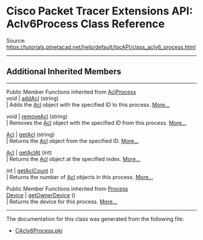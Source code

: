 # Cisco Packet Tracer Extensions API: Aclv6Process Class Reference

Source: https://tutorials.ptnetacad.net/help/default/IpcAPI/class_aclv6_process.html

---

##  Additional Inherited Members  
  
---  
Public Member Functions inherited from [AclProcess](class_acl_process.html)  
void | [addAcl](class_acl_process.html#aac8cb9ef19858b92145dcaf87db9a0dc) (string)  
| Adds the [Acl](class_acl.html "Acl holds and manipulates AclStatements.") object with the specified ID to this process. [More...](class_acl_process.html#aac8cb9ef19858b92145dcaf87db9a0dc)  
  
void | [removeAcl](class_acl_process.html#ad02eeb3ab89f89dc21eb50f8d65b0184) (string)  
| Removes the [Acl](class_acl.html "Acl holds and manipulates AclStatements.") object with the specified ID from this process. [More...](class_acl_process.html#ad02eeb3ab89f89dc21eb50f8d65b0184)  
  
[Acl](class_acl.html) | [getAcl](class_acl_process.html#a7fd128030591057648c6c0846c172678) (string)  
| Returns the [Acl](class_acl.html "Acl holds and manipulates AclStatements.") object from the specified ID. [More...](class_acl_process.html#a7fd128030591057648c6c0846c172678)  
  
[Acl](class_acl.html) | [getAclAt](class_acl_process.html#af432b6cec55535352559f2714ef0da3e) (int)  
| Returns the [Acl](class_acl.html "Acl holds and manipulates AclStatements.") object at the specified index. [More...](class_acl_process.html#af432b6cec55535352559f2714ef0da3e)  
  
int | [getAclCount](class_acl_process.html#ac037dfdef6b10032718b0d57eb6a766b) ()  
| Returns the number of [Acl](class_acl.html "Acl holds and manipulates AclStatements.") objects in this process. [More...](class_acl_process.html#ac037dfdef6b10032718b0d57eb6a766b)  
  
Public Member Functions inherited from [Process](class_process.html)  
[Device](class_device.html) | [getOwnerDevice](class_process.html#a9cc34f553b0325e0f4074301fd36b77b) ()  
| Returns the device for this process. [More...](class_process.html#a9cc34f553b0325e0f4074301fd36b77b)  
  
  
* * *

The documentation for this class was generated from the following file:

  * [CAclv6Process.pki](_c_aclv6_process_8pki.html)


